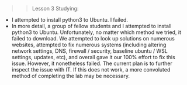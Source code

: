 >> Lesson 3 Studying:

- I attempted to install python3 to Ubuntu. I failed.
- In more detail, a group of fellow students and I attempted to install python3 to Ubuntu. Unfortunately, no matter which method we tried, it failed to download. We attempted to look up solutions on numerous websites, attempted to fix numerous systems (including altering network settings, DNS, firewall / security, baseline ubuntu / WSL settings, updates, etc), and overall gave it our 100% effort to fix this issue. However, it nonetheless failed. The current plan is to further inspect the issue with IT. If this does not work, a more convoluted method of completing the lab may be necessary.
